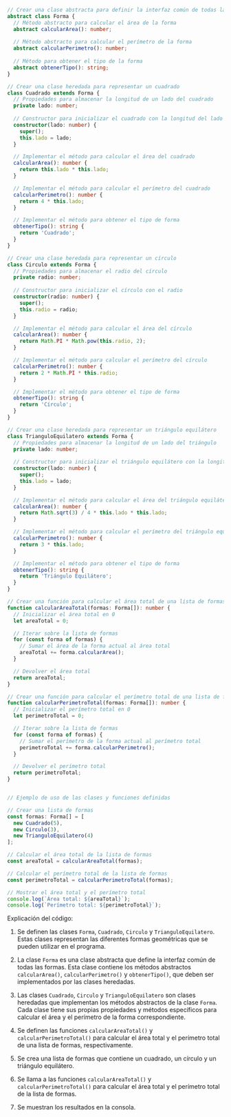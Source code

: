 ```typescript
// Crear una clase abstracta para definir la interfaz común de todas las formas
abstract class Forma {
  // Método abstracto para calcular el área de la forma
  abstract calcularArea(): number;
  
  // Método abstracto para calcular el perímetro de la forma
  abstract calcularPerimetro(): number;
  
  // Método para obtener el tipo de la forma
  abstract obtenerTipo(): string;
}

// Crear una clase heredada para representar un cuadrado
class Cuadrado extends Forma {
  // Propiedades para almacenar la longitud de un lado del cuadrado
  private lado: number;
  
  // Constructor para inicializar el cuadrado con la longitud del lado
  constructor(lado: number) {
    super();
    this.lado = lado;
  }

  // Implementar el método para calcular el área del cuadrado
  calcularArea(): number {
    return this.lado * this.lado;
  }

  // Implementar el método para calcular el perímetro del cuadrado
  calcularPerimetro(): number {
    return 4 * this.lado;
  }

  // Implementar el método para obtener el tipo de forma
  obtenerTipo(): string {
    return 'Cuadrado';
  }
}

// Crear una clase heredada para representar un círculo
class Circulo extends Forma {
  // Propiedades para almacenar el radio del círculo
  private radio: number;
  
  // Constructor para inicializar el círculo con el radio
  constructor(radio: number) {
    super();
    this.radio = radio;
  }

  // Implementar el método para calcular el área del círculo
  calcularArea(): number {
    return Math.PI * Math.pow(this.radio, 2);
  }

  // Implementar el método para calcular el perímetro del círculo
  calcularPerimetro(): number {
    return 2 * Math.PI * this.radio;
  }

  // Implementar el método para obtener el tipo de forma
  obtenerTipo(): string {
    return 'Círculo';
  }
}

// Crear una clase heredada para representar un triángulo equilátero
class TrianguloEquilatero extends Forma {
  // Propiedades para almacenar la longitud de un lado del triángulo
  private lado: number;
  
  // Constructor para inicializar el triángulo equilátero con la longitud del lado
  constructor(lado: number) {
    super();
    this.lado = lado;
  }

  // Implementar el método para calcular el área del triángulo equilátero
  calcularArea(): number {
    return Math.sqrt(3) / 4 * this.lado * this.lado;
  }

  // Implementar el método para calcular el perímetro del triángulo equilátero
  calcularPerimetro(): number {
    return 3 * this.lado;
  }

  // Implementar el método para obtener el tipo de forma
  obtenerTipo(): string {
    return 'Triángulo Equilátero';
  }
}

// Crear una función para calcular el área total de una lista de formas
function calcularAreaTotal(formas: Forma[]): number {
  // Inicializar el área total en 0
  let areaTotal = 0;

  // Iterar sobre la lista de formas
  for (const forma of formas) {
    // Sumar el área de la forma actual al área total
    areaTotal += forma.calcularArea();
  }

  // Devolver el área total
  return areaTotal;
}

// Crear una función para calcular el perímetro total de una lista de formas
function calcularPerimetroTotal(formas: Forma[]): number {
  // Inicializar el perímetro total en 0
  let perimetroTotal = 0;

  // Iterar sobre la lista de formas
  for (const forma of formas) {
    // Sumar el perímetro de la forma actual al perímetro total
    perimetroTotal += forma.calcularPerimetro();
  }

  // Devolver el perímetro total
  return perimetroTotal;
}


// Ejemplo de uso de las clases y funciones definidas

// Crear una lista de formas
const formas: Forma[] = [
  new Cuadrado(5),
  new Circulo(3),
  new TrianguloEquilatero(4)
];

// Calcular el área total de la lista de formas
const areaTotal = calcularAreaTotal(formas);

// Calcular el perímetro total de la lista de formas
const perimetroTotal = calcularPerimetroTotal(formas);

// Mostrar el área total y el perímetro total
console.log(`Área total: ${areaTotal}`);
console.log(`Perímetro total: ${perimetroTotal}`);
```

Explicación del código:

1. Se definen las clases `Forma`, `Cuadrado`, `Circulo` y `TrianguloEquilatero`. Estas clases representan las diferentes formas geométricas que se pueden utilizar en el programa.

2. La clase `Forma` es una clase abstracta que define la interfaz común de todas las formas. Esta clase contiene los métodos abstractos `calcularArea()`, `calcularPerimetro()` y `obtenerTipo()`, que deben ser implementados por las clases heredadas.

3. Las clases `Cuadrado`, `Circulo` y `TrianguloEquilatero` son clases heredadas que implementan los métodos abstractos de la clase `Forma`. Cada clase tiene sus propias propiedades y métodos específicos para calcular el área y el perímetro de la forma correspondiente.

4. Se definen las funciones `calcularAreaTotal()` y `calcularPerimetroTotal()` para calcular el área total y el perímetro total de una lista de formas, respectivamente.

5. Se crea una lista de formas que contiene un cuadrado, un círculo y un triángulo equilátero.

6. Se llama a las funciones `calcularAreaTotal()` y `calcularPerimetroTotal()` para calcular el área total y el perímetro total de la lista de formas.

7. Se muestran los resultados en la consola.